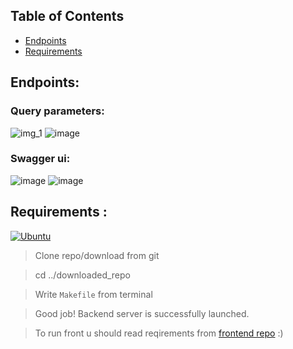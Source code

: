 ## Table of Contents

+ [Endpoints](#endpoints)
+ [Requirements](#installing)

## Endpoints<a name = "endpoints"></a>:

### Query parameters:
![img_1](https://user-images.githubusercontent.com/65871712/233504679-dfdf20fc-35ae-4508-b577-d014346b0a44.png)
![image](https://user-images.githubusercontent.com/65871712/233931344-6ecde23c-a3ea-49dd-b673-b7198e894f51.png)


### Swagger ui:
![image](https://user-images.githubusercontent.com/65871712/233787033-1b4baf21-42de-48f2-8a1a-3f3c0aba7b6f.png)
![image](https://user-images.githubusercontent.com/65871712/233931453-ae06c037-6aee-41e2-8892-d18377f4a4bf.png)


## Requirements <a name = "installing"></a>:
[![Ubuntu](https://img.shields.io/badge/ubuntu-orange?style=for-the-badge&logo=ubuntu&logoColor=white)](https://www.python.org/)
> Clone repo/download from git

> cd ../downloaded_repo

> Write ```Makefile``` from terminal

> Good job! Backend server is successfully launched.

> To run front u should read reqirements from [frontend repo](https://github.com/neketli/order-lifecycle/tree/master/frontend) :)
